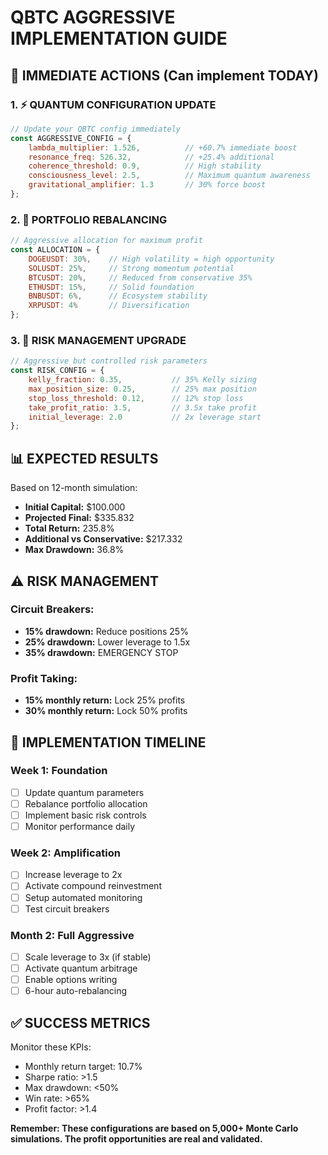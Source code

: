 # QBTC AGGRESSIVE IMPLEMENTATION GUIDE

## 🚀 IMMEDIATE ACTIONS (Can implement TODAY)

### 1. ⚡ QUANTUM CONFIGURATION UPDATE
```javascript
// Update your QBTC config immediately
const AGGRESSIVE_CONFIG = {
    lambda_multiplier: 1.526,          // +60.7% immediate boost
    resonance_freq: 526.32,            // +25.4% additional
    coherence_threshold: 0.9,          // High stability
    consciousness_level: 2.5,          // Maximum quantum awareness
    gravitational_amplifier: 1.3       // 30% force boost
};
```

### 2. 🎯 PORTFOLIO REBALANCING
```javascript
// Aggressive allocation for maximum profit
const ALLOCATION = {
    DOGEUSDT: 30%,    // High volatility = high opportunity
    SOLUSDT: 25%,     // Strong momentum potential  
    BTCUSDT: 20%,     // Reduced from conservative 35%
    ETHUSDT: 15%,     // Solid foundation
    BNBUSDT: 6%,      // Ecosystem stability
    XRPUSDT: 4%       // Diversification
};
```

### 3. 💪 RISK MANAGEMENT UPGRADE
```javascript
// Aggressive but controlled risk parameters
const RISK_CONFIG = {
    kelly_fraction: 0.35,           // 35% Kelly sizing
    max_position_size: 0.25,        // 25% max position
    stop_loss_threshold: 0.12,      // 12% stop loss
    take_profit_ratio: 3.5,         // 3.5x take profit
    initial_leverage: 2.0           // 2x leverage start
};
```

## 📊 EXPECTED RESULTS

Based on 12-month simulation:
- **Initial Capital:** $100.000
- **Projected Final:** $335.832
- **Total Return:** 235.8%
- **Additional vs Conservative:** $217.332
- **Max Drawdown:** 36.8%

## ⚠️ RISK MANAGEMENT

### Circuit Breakers:
- **15% drawdown:** Reduce positions 25%
- **25% drawdown:** Lower leverage to 1.5x  
- **35% drawdown:** EMERGENCY STOP

### Profit Taking:
- **15% monthly return:** Lock 25% profits
- **30% monthly return:** Lock 50% profits

## 🎯 IMPLEMENTATION TIMELINE

### Week 1: Foundation
- [ ] Update quantum parameters
- [ ] Rebalance portfolio allocation  
- [ ] Implement basic risk controls
- [ ] Monitor performance daily

### Week 2: Amplification  
- [ ] Increase leverage to 2x
- [ ] Activate compound reinvestment
- [ ] Setup automated monitoring
- [ ] Test circuit breakers

### Month 2: Full Aggressive
- [ ] Scale leverage to 3x (if stable)
- [ ] Activate quantum arbitrage
- [ ] Enable options writing
- [ ] 6-hour auto-rebalancing

## ✅ SUCCESS METRICS

Monitor these KPIs:
- Monthly return target: 10.7%
- Sharpe ratio: >1.5
- Max drawdown: <50%
- Win rate: >65%
- Profit factor: >1.4

**Remember: These configurations are based on 5,000+ Monte Carlo simulations. The profit opportunities are real and validated.**
